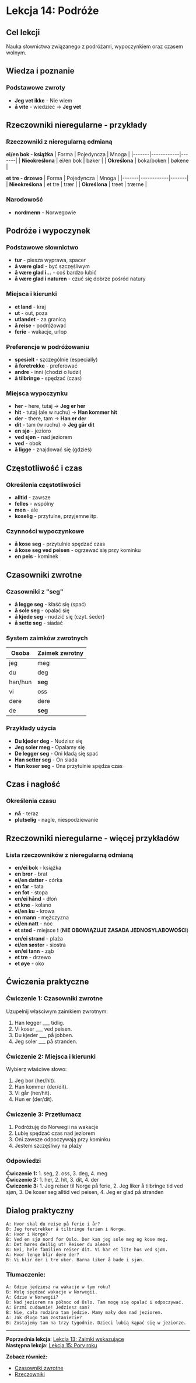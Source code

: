 # Lekcja 14: Podróże

## Cel lekcji
Nauka słownictwa związanego z podróżami, wypoczynkiem oraz czasem wolnym.

## Wiedza i poznanie

### Podstawowe zwroty
- **Jeg vet ikke** - Nie wiem
- **å vite** - wiedzieć → **Jeg vet**

## Rzeczowniki nieregularne - przykłady

### Rzeczowniki z nieregularną odmianą

**ei/en bok - książka**
| Forma | Pojedyncza | Mnoga |
|-------|------------|-------|
| **Nieokreślona** | ei/en bok | bøker |
| **Określona** | boka/boken | bøkene |

**et tre - drzewo**
| Forma | Pojedyncza | Mnoga |
|-------|------------|-------|
| **Nieokreślona** | et tre | trær |
| **Określona** | treet | trærne |

### Narodowość
- **nordmenn** - Norwegowie

## Podróże i wypoczynek

### Podstawowe słownictwo
- **tur** - piesza wyprawa, spacer
- **å være glad** - być szczęśliwym
- **å være glad i...** - coś bardzo lubić
- **å være glad i naturen** - czuć się dobrze pośród natury

### Miejsca i kierunki
- **et land** - kraj
- **ut** - out, poza
- **utlandet** - za granicą
- **å reise** - podróżować
- **ferie** - wakacje, urlop

### Preferencje w podróżowaniu
- **spesielt** - szczególnie (especially)
- **å foretrekke** - preferować
- **andre** - inni (chodzi o ludzi)
- **å tilbringe** - spędzać (czas)

### Miejsca wypoczynku
- **her** - here, tutaj → **Jeg er her**
- **hit** - tutaj (ale w ruchu) → **Han kommer hit**
- **der** - there, tam → **Han er der**
- **dit** - tam (w ruchu) → **Jeg går dit**
- **en sjø** - jezioro
- **ved sjøn** - nad jeziorem
- **ved** - obok
- **å ligge** - znajdować się (gdzieś)

## Częstotliwość i czas

### Określenia częstotliwości
- **alltid** - zawsze
- **felles** - wspólny
- **men** - ale
- **koselig** - przytulne, przyjemne itp.

### Czynności wypoczynkowe
- **å kose seg** - przytulnie spędzać czas
- **å kose seg ved peisen** - ogrzewać się przy kominku
- **en peis** - kominek

## Czasowniki zwrotne

### Czasowniki z "seg"
- **å legge seg** - kłaść się (spać)
- **å sole seg** - opalać się
- **å kjede seg** - nudzić się (czyt. śeder)
- **å sette seg** - siadać

### System zaimków zwrotnych
| Osoba | Zaimek zwrotny |
|-------|----------------|
| jeg | meg |
| du | deg |
| han/hun | **seg** |
| vi | oss |
| dere | dere |
| de | **seg** |

### Przykłady użycia
- **Du kjeder deg** - Nudzisz się
- **Jeg soler meg** - Opalamy się
- **De legger seg** - Oni kładą się spać
- **Han setter seg** - On siada
- **Hun koser seg** - Ona przytulnie spędza czas

## Czas i nagłość

### Określenia czasu
- **nå** - teraz
- **plutselig** - nagle, niespodziewanie

## Rzeczowniki nieregularne - więcej przykładów

### Lista rzeczowników z nieregularną odmianą
- **en/ei bok** - książka
- **en bror** - brat
- **ei/en datter** - córka
- **en far** - tata
- **en fot** - stopa
- **en/ei hånd** - dłoń
- **et kne** - kolano
- **ei/en ku** - krowa
- **en mann** - mężczyzna
- **ei/en natt** - noc
- **et sted** - miejsce ❗ (**NIE OBOWIĄZUJE ZASADA JEDNOSYLABOWOŚCI**)
- **en/ei strand** - plaża
- **ei/en søster** - siostra
- **en/ei tann** - ząb
- **et tre** - drzewo
- **et øye** - oko

## Ćwiczenia praktyczne

### Ćwiczenie 1: Czasowniki zwrotne
Uzupełnij właściwym zaimkiem zwrotnym:
1. Han legger ___ tidlig.
2. Vi koser ___ ved peisen.
3. Du kjeder ___ på jobben.
4. Jeg soler ___ på stranden.

### Ćwiczenie 2: Miejsca i kierunki
Wybierz właściwe słowo:
1. Jeg bor (her/hit).
2. Han kommer (der/dit).
3. Vi går (her/hit).
4. Hun er (der/dit).

### Ćwiczenie 3: Przetłumacz
1. Podróżuję do Norwegii na wakacje
2. Lubię spędzać czas nad jeziorem
3. Oni zawsze odpoczywają przy kominku
4. Jestem szczęśliwy na plaży

### Odpowiedzi
**Ćwiczenie 1:** 1. seg, 2. oss, 3. deg, 4. meg  
**Ćwiczenie 2:** 1. her, 2. hit, 3. dit, 4. der  
**Ćwiczenie 3:** 1. Jeg reiser til Norge på ferie, 2. Jeg liker å tilbringe tid ved sjøn, 3. De koser seg alltid ved peisen, 4. Jeg er glad på stranden

## Dialog praktyczny

```
A: Hvor skal du reise på ferie i år?
B: Jeg foretrekker å tilbringe ferien i Norge.
A: Hvor i Norge?
B: Ved en sjø nord for Oslo. Der kan jeg sole meg og kose meg.
A: Det høres deilig ut! Reiser du alene?
B: Nei, hele familien reiser dit. Vi har et lite hus ved sjøn.
A: Hvor lenge blir dere der?
B: Vi blir der i tre uker. Barna liker å bade i sjøn.
```

### Tłumaczenie:
```
A: Gdzie jedziesz na wakacje w tym roku?
B: Wolę spędzać wakacje w Norwegii.
A: Gdzie w Norwegii?
B: Nad jeziorem na północ od Oslo. Tam mogę się opalać i odpoczywać.
A: Brzmi cudownie! Jedziesz sam?
B: Nie, cała rodzina tam jedzie. Mamy mały dom nad jeziorem.
A: Jak długo tam zostaniecie?
B: Zostajemy tam na trzy tygodnie. Dzieci lubią kąpać się w jeziorze.
```

---
**Poprzednia lekcja**: [Lekcja 13: Zaimki wskazujące](lekcja-13.md)  
**Następna lekcja**: [Lekcja 15: Pory roku](lekcja-15.md)

**Zobacz również:**
- [Czasowniki zwrotne](../gramatyka/czasowniki-nieregularne.md)
- [Rzeczowniki](../gramatyka/rzeczowniki.md)
